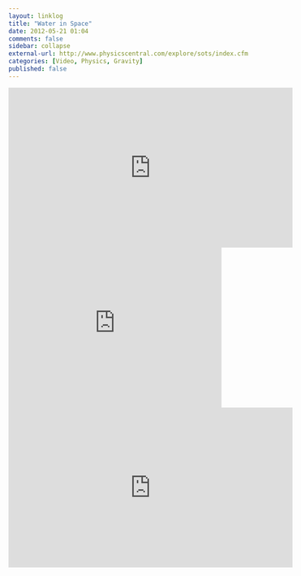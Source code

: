 ```yaml
---
layout: linklog
title: "Water in Space"
date: 2012-05-21 01:04
comments: false
sidebar: collapse
external-url: http://www.physicscentral.com/explore/sots/index.cfm
categories: [Video, Physics, Gravity]
published: false
---
```

<div class="flex-video"><iframe width="560" height="315" src="http://www.youtube.com/embed/lUHXcltJCbY" frameborder="0" allowfullscreen></iframe></div>
<div class="flex-video"><iframe width="420" height="315" src="http://www.youtube.com/embed/ERCioV6amys" frameborder="0" allowfullscreen></iframe></div>
<div class="flex-video"><iframe width="560" height="315" src="http://www.youtube.com/embed/B1u3SYmWbqo" frameborder="0" allowfullscreen></iframe></div>